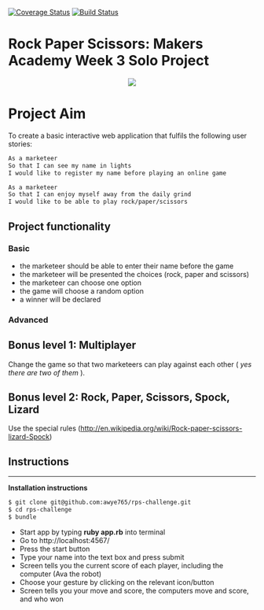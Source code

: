 [![Coverage Status](https://coveralls.io/repos/github/awye765/rps-challenge/badge.svg?branch=master)](https://coveralls.io/github/awye765/rps-challenge?branch=master) [![Build Status](https://travis-ci.org/awye765/rps-challenge.svg?branch=master)](https://travis-ci.org/awye765/rps-challenge)

<h1>Rock Paper Scissors: Makers Academy Week 3 Solo Project</h1>

<p align="center">
  <img src="http://i.imgur.com/qbHME84.png">
</p>

<h1>Project Aim</h1>

To create a basic interactive web application that fulfils the following user stories:

```sh
As a marketeer
So that I can see my name in lights
I would like to register my name before playing an online game

As a marketeer
So that I can enjoy myself away from the daily grind
I would like to be able to play rock/paper/scissors
```

<h2>Project functionality</h2>

<h3>Basic</h3>

- the marketeer should be able to enter their name before the game
- the marketeer will be presented the choices (rock, paper and scissors)
- the marketeer can choose one option
- the game will choose a random option
- a winner will be declared

<h3>Advanced</h3>

## Bonus level 1: Multiplayer

Change the game so that two marketeers can play against each other ( _yes there are two of them_ ).

## Bonus level 2: Rock, Paper, Scissors, Spock, Lizard

Use the special rules (http://en.wikipedia.org/wiki/Rock-paper-scissors-lizard-Spock)

<h2>Instructions</h2>

---
**Installation instructions**
```sh
$ git clone git@github.com:awye765/rps-challenge.git
$ cd rps-challenge
$ bundle
```

* Start app by typing **ruby app.rb** into terminal
* Go to http://localhost:4567/
* Press the start button
* Type your name into the text box and press submit
* Screen tells you the current score of each player, including the computer (Ava the robot)
* Choose your gesture by clicking on the relevant icon/button
* Screen tells you your move and score, the computers move and score, and who won

